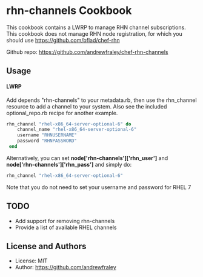 rhn-channels Cookbook
=================

This cookbook contains a LWRP to manage RHN channel subscriptions.  This cookbook does not manage RHN node registration, for which you should use https://github.com/bflad/chef-rhn

Github repo: https://github.com/andrewfraley/chef-rhn-channels


Usage
-----
#### LWRP
Add depends "rhn-channels" to your metadata.rb, then use the rhn_channel resource to add a channel to your system.  Also see the included optional_repo.rb recipe for another example.

```ruby
rhn_channel "rhel-x86_64-server-optional-6" do
 	channel_name "rhel-x86_64-server-optional-6"
 	username "RHNUSERNAME"
 	password "RHNPASSWORD"
 end
```
Alternatively, you can set **node['rhn-channels']['rhn_user']** and **node['rhn-channels']['rhn_pass']** and simply do:
```ruby
rhn_channel "rhel-x86_64-server-optional-6"
```
Note that you do not need to set your username and password for RHEL 7

TODO
----
* Add support for removing rhn-channels
* Provide a list of available RHEL channels

License and Authors
-------------------
* License: MIT
* Author: https://github.com/andrewfraley
